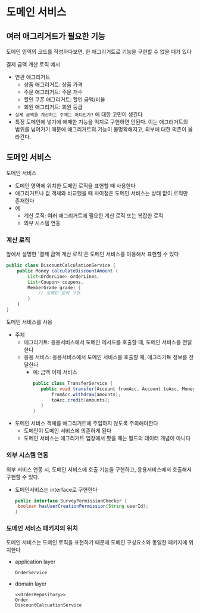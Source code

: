 # 도메인 서비스
## 여러 애그리거트가 필요한 기능
도메인 영역의 코드를 작성하다보면, 한 애그리거트로 기능을 구현할 수 없을 때가 있다

결제 금액 계산 로직 예시
- 연관 애그리거트
   - 상품 애그리거트: 상품 가격
   - 주문 애그리거트: 주문 개수
   - 할인 쿠폰 애그리거트: 할인 금액/비율
   - 회원 애그리거트: 회원 등급
- `실제 금액을 계산하는 주체는 어디인가?` 에 대한 고민이 생긴다
- 특정 도메인에 넣기에 애매한 기능을 억지로 구현하면 안된다. 이는 애그리거트의 범위를 넘어가기 때문에 애그리거트의 기능이 불명확해지고, 외부에 대한 의존이 올라간다. 

## 도메인 서비스
도메인 서비스
- 도메인 영역에 위치한 도메인 로직을 표현할 때 사용한다
- 애그리거트나 값 객체와 비교했을 때 차이점은 도메인 서비스는 상태 없이 로직만 존재한다
- 예
   - 계산 로직: 여러 애그리거트에 필요한 계산 로직 또는 복잡한 로직
   - 외부 시스템 연동

### 계산 로직
앞에서 설명한 '결제 금액 계산 로직'은 도메인 서비스를 이용해서 표현할 수 있다
```java
public class DiscountCalculationService {
    public Money calculateDiscountAmount (
        List<OrderLine> orderLines,
        List<Coupon> coupons,
        MemberGrade grade) {
            // 도메인 로직 구현
        }
    )
}
```

도메인 서비스를 사용
- 주체
   - 애그리거트: 응용서비스에서 도메인 메서드를 호출할 때, 도메인 서비스를 전달한다
   - 응용 서비스: 응용서비스에서 도메인 서비스를 호출할 때, 애그리거트 정보를 전달한다
      - 예: 금액 이체 서비스
         ```java
         public class TransferService {
            public void transfer(Account fromAcc, Account toAcc, Money amounts) {
                fromAcc.withdraw(amounts);
                toAcc.credit(amounts);
            }
         }
         ```
- 도메인 서비스 객체를 애그리거트에 주입하지 않도록 주의해야한다
   - 도메인이 도메인 서비스에 의존하게 된다
   - 도메인 서비스는 애그리거트 입장에서 봤을 때는 필드의 데이터 개념이 아니다

### 외부 시스템 연동
외부 서비스 연동 시, 도메인 서비스에 호출 기능을 구현하고, 응용서비스에서 호출해서 구현할 수 있다. 
- 도메인서비스는 interface로 구현한다
   ```java
   public interface SurveyPermissionChecker {
    boolean hasUserCreationPermission(String userId);
   }
   ```

### 도메인 서비스 패키지의 위치
도메인 서비스는 도메인 로직을 표현하기 때문에 도메인 구성요소와 동일한 패키지에 위치한다
- application layer
   ```
   OrderService
   ```
- domain layer
   ```
   <<OrderRepository>>
   Order
   DiscountCalcuationService
   ```